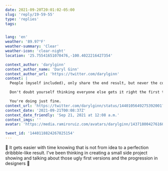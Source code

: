 ```yaml
---
date: 2021-09-20T20:01:02-05:00
slug: 'reply/19-59-55'
type: 'replies'
tags:


lang: 'en'
weather: '89.97°F'
weather-summary: 'Clear'
weather-icon: 'clear-night'
location: '25.75541651070476,-100.4022216427354'

context_author: 'darylginn'
context_author_name: 'Daryl Ginn'
context_author_url: 'https://twitter.com/darylginn'
context: |
  People (myself included), only share the end result, but never the countless revisions and terrible concepts it took them to get there.

  Don't doubt yourself thinking everyone else gets it right the first time but you.

  You're doing just fine.
context_url: 'https://twitter.com/darylginn/status/1440105649275392001?s=12'
context_date: '2021-09-21T00:08:37Z'
context_date_friendly: 'Sep 21, 2021 at 12:08 a.m.'
context_imgs: ''
avatar: 'https://media.ramiroruiz.com/avatars/darylginn/1437180042761605123/F3Lzkoyi_bigger.jpg'

tweet_id: '1440118824267825154'
---
```

💯 It gets easier with time knowing that is not from idea to a perfection dribbble-like result.
I've been thinking in creating a small side project showing and talking about those ugly first versions and the progression in designers 🤔
